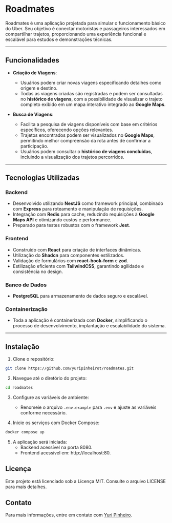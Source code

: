 # Roadmates

Roadmates é uma aplicação projetada para simular o funcionamento básico do Uber. Seu objetivo é conectar motoristas e passageiros interessados em compartilhar trajetos, proporcionando uma experiência funcional e escalável para estudos e demonstrações técnicas.

---

## Funcionalidades

- **Criação de Viagens**:
  - Usuários podem criar novas viagens especificando detalhes como origem e destino.
  - Todas as viagens criadas são registradas e podem ser consultadas no **histórico de viagens**, com a possibilidade de visualizar o trajeto completo exibido em um mapa interativo integrado ao **Google Maps**.

- **Busca de Viagens**:
  - Facilita a pesquisa de viagens disponíveis com base em critérios específicos, oferecendo opções relevantes.
  - Trajetos encontrados podem ser visualizados no **Google Maps**, permitindo melhor compreensão da rota antes de confirmar a participação.
  - Usuários podem consultar o **histórico de viagens concluídas**, incluindo a visualização dos trajetos percorridos.

---

## Tecnologias Utilizadas

### Backend
- Desenvolvido utilizando **NestJS** como framework principal, combinado com **Express** para roteamento e manipulação de requisições.
- Integração com **Redis** para cache, reduzindo requisições à **Google Maps API** e otimizando custos e performance.
- Preparado para testes robustos com o framework **Jest**.

### Frontend
- Construído com **React** para criação de interfaces dinâmicas.
- Utilização do **Shadcn** para componentes estilizados.
- Validação de formulários com **react-hook-form** e **zod**.
- Estilização eficiente com **TailwindCSS**, garantindo agilidade e consistência no design.

### Banco de Dados
- **PostgreSQL** para armazenamento de dados seguro e escalável.

### Containerização
- Toda a aplicação é containerizada com **Docker**, simplificando o processo de desenvolvimento, implantação e escalabilidade do sistema.

---

## Instalação

1. Clone o repositório:
``` bash
git clone https://github.com/yuripinheirot/roadmates.git
```

2. Navegue até o diretório do projeto:
``` bash 
cd roadmates
```

3. Configure as variáveis de ambiente:
   - Renomeie o arquivo `.env.example` para `.env` e ajuste as variáveis conforme necessário.

4. Inicie os serviços com Docker Compose:
```bash
docker compose up
```

5. A aplicação será iniciada:
   - Backend acessível na porta 8080.
   - Frontend acessível em: http://localhost:80.
   

## Licença

Este projeto está licenciado sob a Licença MIT. Consulte o arquivo LICENSE para mais detalhes.

## Contato

Para mais informações, entre em contato com [Yuri Pinheiro](https://github.com/yuripinheirot).
